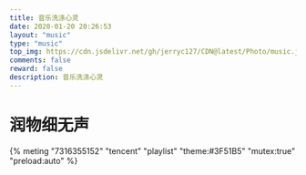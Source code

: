 ```yaml
---
title: 音乐洗涤心灵
date: 2020-01-20 20:26:53
layout: "music"
type: "music"
top_img: https://cdn.jsdelivr.net/gh/jerryc127/CDN@latest/Photo/music.jpg
comments: false
reward: false
description: 音乐洗涤心灵
---
```


# 润物细无声

{% meting "7316355152" "tencent" "playlist" "theme:#3F51B5" "mutex:true" "preload:auto" %}

